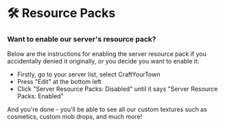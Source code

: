 # 🛠 Resource Packs

### **Want to enable our server's resource pack?**

Below are the instructions for enabling the server resource pack if you accidentally denied it originally, or you decide you want to enable it:

* Firstly, go to your server list, select CraftYourTown
* Press "Edit" at the bottom left
* Click "Server Resource Packs: Disabled" until it says "Server Resource Packs: Enabled"

And you're done - you'll be able to see all our custom textures such as cosmetics, custom mob drops, and much more!

